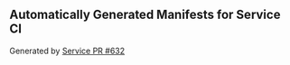 ## Automatically Generated Manifests for Service CI
Generated by [Service PR #632](https://github.com/trustyai-explainability/trustyai-explainability/pull/632)
